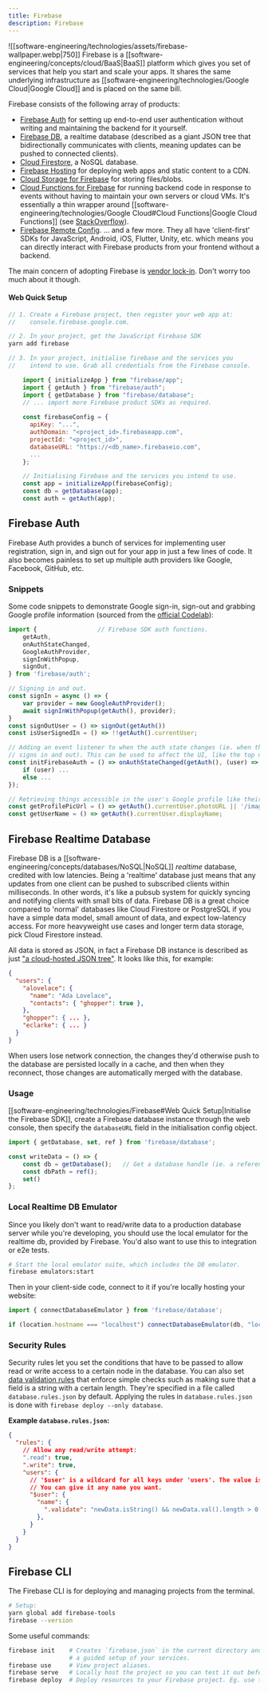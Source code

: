 ```yaml
---
title: Firebase
description: Firebase
---
```


![[software-engineering/technologies/assets/firebase-wallpaper.webp|750]]
Firebase is a [[software-engineering/concepts/cloud/BaaS|BaaS]] platform which gives you set of services that help you start and scale your apps. It shares the same underlying infrastructure as [[software-engineering/technologies/Google Cloud|Google Cloud]] and is placed on the same bill.

Firebase consists of the following array of products:
- [Firebase Auth](https://firebase.google.com/products/auth) for setting up end-to-end user authentication without writing and maintaining the backend for it yourself.
- [Firebase DB](https://firebase.google.com/products/realtime-database), a realtime database (described as a giant JSON tree that bidirectionally communicates with clients, meaning updates can be pushed to connected clients).
- [Cloud Firestore](https://firebase.google.com/docs/firestore), a NoSQL database.
- [Firebase Hosting](https://firebase.google.com/docs/hosting) for deploying web apps and static content to a CDN.
- [Cloud Storage for Firebase](https://firebase.google.com/docs/storage) for storing files/blobs.
- [Cloud Functions for Firebase](https://firebase.google.com/docs/functions) for running backend code in response to events without having to maintain your own servers or cloud VMs. It's essentially a thin wrapper around [[software-engineering/technologies/Google Cloud#Cloud Functions|Google Cloud Functions]] (see [StackOverflow](https://stackoverflow.com/questions/42854865/what-is-the-difference-between-cloud-functions-and-firebase-functions)).
- [Firebase Remote Config](https://firebase.google.com/docs/remote-config).
... and a few more. They all have 'client-first' SDKs for JavaScript, Android, iOS, Flutter, Unity, etc. which means you can directly interact with Firebase products from your frontend without a backend.

The main concern of adopting Firebase is [vendor lock-in](https://en.wikipedia.org/wiki/Vendor_lock-in). Don't worry too much about it though.

#### Web Quick Setup
```javascript
// 1. Create a Firebase project, then register your web app at:
//    console.firebase.google.com.

// 2. In your project, get the JavaScript Firebase SDK
yarn add firebase

// 3. In your project, initialise firebase and the services you
//    intend to use. Grab all credentials from the Firebase console.

    import { initializeApp } from "firebase/app";
    import { getAuth } from "firebase/auth";
    import { getDatabase } from "firebase/database"; 
    // ... import more Firebase product SDKs as required.
    
    const firebaseConfig = {
      apiKey: "...",
      authDomain: "<project_id>.firebaseapp.com",
      projectId: "<project_id>",
      databaseURL: "https://<db_name>.firebaseio.com",
      ...
    };

    // Initialising Firebase and the services you intend to use.
    const app = initializeApp(firebaseConfig);
    const db = getDatabase(app);
    const auth = getAuth(app);
```

## Firebase Auth
Firebase Auth provides a bunch of services for implementing user registration, sign in, and sign out for your app in just a few lines of code. It also becomes painless to set up multiple auth providers like Google, Facebook, GitHub, etc.

### Snippets
Some code snippets to demonstrate Google sign-in, sign-out and grabbing Google profile information (sourced from the [official Codelab](https://firebase.google.com/codelabs/firebase-web)):
```javascript
import {                 // Firebase SDK auth functions.
    getAuth,
    onAuthStateChanged,
    GoogleAuthProvider,
    signInWithPopup,
    signOut,
} from 'firebase/auth';

// Signing in and out.
const signIn = async () => {
    var provider = new GoogleAuthProvider();
    await signInWithPopup(getAuth(), provider);
}
const signOutUser = () => signOut(getAuth())
const isUserSignedIn = () => !!getAuth().currentUser;

// Adding an event listener to when the auth state changes (ie. when the user
// signs in and out). This can be used to affect the UI, like the top nav.
const initFirebaseAuth = () => onAuthStateChanged(getAuth(), (user) => {
    if (user) ...
    else ...
});

// Retrieving things accessible in the user's Google profile like their name and display picture.
const getProfilePicUrl = () => getAuth().currentUser.photoURL || '/images/profile_placeholder.png';
const getUserName = () => getAuth().currentUser.displayName;
```

## Firebase Realtime Database
Firebase DB is a [[software-engineering/concepts/databases/NoSQL|NoSQL]] *realtime* database, credited with low latencies. Being a 'realtime' database just means that any updates from one client can be pushed to subscribed clients within milliseconds. In other words, it's like a pubsub system for quickly syncing and notifying clients with small bits of data. Firebase DB is a great choice compared to 'normal' databases like Cloud Firestore or PostgreSQL if you have a simple data model, small amount of data, and expect low-latency access. For more heavyweight use cases and longer term data storage, pick Cloud Firestore instead.

All data is stored as JSON, in fact a Firebase DB instance is described as just ["a cloud-hosted JSON tree"](https://firebase.google.com/docs/database/web/structure-data). It looks like this, for example:
```json
{
  "users": {
    "alovelace": {
      "name": "Ada Lovelace",
      "contacts": { "ghopper": true },
    },
    "ghopper": { ... },
    "eclarke": { ... }
  }
}
```

When users lose network connection, the changes they'd otherwise push to the database are persisted locally in a cache, and then when they reconnect, those changes are automatically merged with the database.

### Usage
[[software-engineering/technologies/Firebase#Web Quick Setup|Initialise the Firebase SDK]], create a Firebase database instance through the web console, then specify the `databaseURL` field in the initialisation config object.

```javascript
import { getDatabase, set, ref } from 'firebase/database';

const writeData = () => {
    const db = getDatabase();   // Get a database handle (ie. a reference to it).
    const dbPath = ref();
    set()
};

```

### Local Realtime DB Emulator
Since you likely don't want to read/write data to a production database server while you're developing, you should use the local emulator for the realtime db, provided by Firebase. You'd also want to use this to integration or e2e tests.

```bash
# Start the local emulator suite, which includes the DB emulator.
firebase emulators:start
```

Then in your client-side code, connect to it if you're locally hosting your website:
```javascript
import { connectDatabaseEmulator } from 'firebase/database';

if (location.hostname === "localhost") connectDatabaseEmulator(db, "localhost", 9000);
```

### Security Rules 
Security rules let you set the conditions that have to be passed to allow read or write access to a certain node in the database. You can also set [data validation rules](https://firebase.google.com/docs/reference/security/database) that enforce simple checks such as making sure that a field is a string with a certain length. They're specified in a file called `database.rules.json` by default. Applying the rules in `database.rules.json` is done with `firebase deploy --only database`.

**Example `database.rules.json`:**
```json
{
  "rules": {
    // Allow any read/write attempt:
    ".read": true,
    ".write": true,
    "users": {
      // '$user' is a wildcard for all keys under 'users'. The value is accessible through references to `$user`.
      // You can give it any name you want.
      "$user": {   
        "name": {
          ".validate": "newData.isString() && newData.val().length > 0 && newData.val().length <= 255"
        },
      }
    }
  }
}
```

## Firebase CLI
The Firebase CLI is for deploying and managing projects from the terminal.
```bash
# Setup:
yarn global add firebase-tools
firebase --version
```

Some useful commands:
```bash
firebase init    # Creates `firebase.json` in the current directory and proceeds with
                 # a guided setup of your services.
firebase use     # View project aliases.
firebase serve   # Locally host the project so you can test it out before deploying to production.
firebase deploy  # Deploy resources to your Firebase project. Eg. use this to set configuration and security rules.
```


